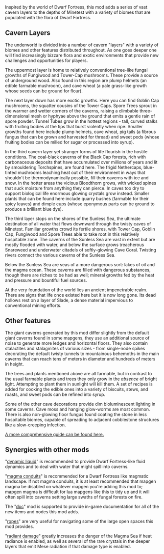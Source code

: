 Inspired by the world of Dwarf Fortress, this mod adds a series of vast cavern layers to the depths of Minetest with a variety of biomes that are populated with the flora of Dwarf Fortress.

## Cavern Layers

The underworld is divided into a number of cavern "layers" with a variety of biomes and other features distributed throughout. As one goes deeper one will find increasingly bizzare flora and exotic environments that provide new challenges and opportunities for players.

The uppermost layer is home to relatively conventional tree-like fungal growths of Fungiwood and Tower-Cap mushrooms. These provide a source of underground wood. Also found in this region are plump helmets (an edible farmable mushroom), and cave wheat (a pale grass-like growth whose seeds can be ground for flour).

The next layer down has more exotic growths. Here you can find Goblin Cap mushrooms, the squatter cousins of the Tower Caps. Spore Trees sprout in the warmer and wetter corners of the caverns, raising a climbable three-dimensional mesh or hyphyae above the ground that emits a gentle rain of spore powder. Tunnel Tubes grow in the hottest regions - tall, curved stalks with fruiting bodies at the tips that burst violently when ripe. Smaller growths found here include plump helmets, cave wheat, pig tails (a fibrous fungus that can be grown and harvested for thread) and sweet pods (whose fruiting bodies can be milled for sugar or processed into syrup).

In the third cavern layer yet stranger forms of life flourish in the hostile conditions. The coal-black caverns of the Black Cap forests, rich with carbonaceous deposits that have accumulated over millions of years and lit by smouldering Torchspines, are found here. The frigid Nethercaps, blue-tinted mushrooms leaching heat out of their environment in ways that shouldn't be thermodynamically possible, fill their caverns with ice and snow. In the hotter areas the vicious Bloodthorn grows, with wicked spines that suck moisture from anything they can pierce. In caves too dry to support biological life enormous glowing crystals grow instead. Smaller plants that can be found here include quarry bushes (farmable for their spicy leaves) and dimple cups (whose eponymous parts can be ground to produce a brilliant blue dye).

The third layer stops on the shores of the Sunless Sea, the ultimate destination of all water that flows downward through the twisty caves of Minetest. Familiar growths crowd its fertile shores, with Tower Cap, Goblin Cap, Fungiwood and Spore Trees able to take root in this relatively hospitable zone. The caverns of the Sunless Sea are vast in extent but are mostly flooded with water, and below the surface grows treacherous Snareweed and underwater citadels of softly-glowing Cave Coral. Twisting rivers connect the various caverns of the Sunless Sea.

Below the Sunless Sea are seas of a more dangerous sort: lakes of oil and the magma ocean. These caverns are filled with dangerous substances, though there are riches to be had as well; mineral growths fed by the heat and pressure and bountiful fuel sources.

At the very foundation of the world lies an ancient impenetrable realm. There are signs that life once existed here but it is now long gone. Its dead hollows rest on a layer of Slade, a dense material impervious to conventional mining efforts.

## Other features

The giant caverns generated by this mod differ slightly from the default giant caverns found in some mapgens, they use an additional source of noise to generate more ledges and horizontal floors. They also contain stalactites and stalagmites of various sizes - from single-node spikes decorating the default twisty tunnels to mountainous behemoths in the main caverns that can reach tens of meters in diameter and hundreds of meters in height.

The trees and plants mentioned above are all farmable, but in contrast to the usual farmable plants and trees they only grow in the *absence* of bright light. Attempting to plant them in sunlight will kill them. A set of recipes is added for cooking the edible ones into a variety of biscuits, stews, and roasts, and sweet pods can be refined into syrup.

Some of the other cave decorations provide dim bioluminescent lighting in some caverns. Cave moss and hanging glow-worms are most common. There is also non-glowing floor fungus found coating the stone in less hospitable biomes, capable of spreading to adjacent cobblestone structures like a slow-creeping infection.

[A more comprehensive guide can be found here.](guide.md)

## Synergies with other mods

"[dynamic liquid](https://github.com/minetest-mods/dynamic_liquid)" is recommended to provide Dwarf Fortress-like fluid dynamics and to deal with water that might spill into caverns.

"[magma conduits](https://github.com/FaceDeer/magma_conduits/)" is recommended for a Dwarf Fortress like magmatic landscape. If not magma conduits, it is at least recommended that mapgen magma be disabled on whatever mapgen you're adding this mod to; mapgen magma is difficult for lua mapgens like this to tidy up and it will often spill into caverns setting large swaths of fungal forests on fire.

The "[doc](https://forum.minetest.net/viewtopic.php?f=9&t=15912&p=240152)" mod is supported to provide in-game documentation for all of the new items and nodes this mod adds.

"[ropes](https://github.com/minetest-mods/ropes)" are very useful for navigating some of the large open spaces this mod provides.

"[radiant damage](https://github.com/FaceDeer/radiant_damage)" greatly increases the danger of the Magma Sea if heat radiance is enabled, as well as several of the rare crystals in the deeper layers that emit Mese radiation if that damage type is enabled.